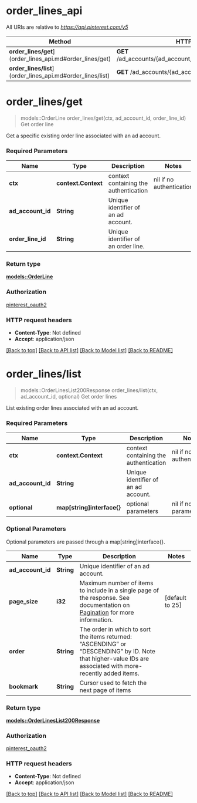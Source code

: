 # order_lines_api

All URIs are relative to *https://api.pinterest.com/v5*

Method | HTTP request | Description
------------- | ------------- | -------------
**order_lines/get**](order_lines_api.md#order_lines/get) | **GET** /ad_accounts/{ad_account_id}/order_lines/{order_line_id} | Get order line
**order_lines/list**](order_lines_api.md#order_lines/list) | **GET** /ad_accounts/{ad_account_id}/order_lines | Get order lines


# **order_lines/get**
> models::OrderLine order_lines/get(ctx, ad_account_id, order_line_id)
Get order line

Get a specific existing order line associated with an ad account.

### Required Parameters

Name | Type | Description  | Notes
------------- | ------------- | ------------- | -------------
 **ctx** | **context.Context** | context containing the authentication | nil if no authentication
  **ad_account_id** | **String**| Unique identifier of an ad account. | 
  **order_line_id** | **String**| Unique identifier of an order line. | 

### Return type

[**models::OrderLine**](OrderLine.md)

### Authorization

[pinterest_oauth2](../README.md#pinterest_oauth2)

### HTTP request headers

 - **Content-Type**: Not defined
 - **Accept**: application/json

[[Back to top]](#) [[Back to API list]](../README.md#documentation-for-api-endpoints) [[Back to Model list]](../README.md#documentation-for-models) [[Back to README]](../README.md)

# **order_lines/list**
> models::OrderLinesList200Response order_lines/list(ctx, ad_account_id, optional)
Get order lines

List existing order lines associated with an ad account.

### Required Parameters

Name | Type | Description  | Notes
------------- | ------------- | ------------- | -------------
 **ctx** | **context.Context** | context containing the authentication | nil if no authentication
  **ad_account_id** | **String**| Unique identifier of an ad account. | 
 **optional** | **map[string]interface{}** | optional parameters | nil if no parameters

### Optional Parameters
Optional parameters are passed through a map[string]interface{}.

Name | Type | Description  | Notes
------------- | ------------- | ------------- | -------------
 **ad_account_id** | **String**| Unique identifier of an ad account. | 
 **page_size** | **i32**| Maximum number of items to include in a single page of the response. See documentation on <a href='/docs/getting-started/pagination/'>Pagination</a> for more information. | [default to 25]
 **order** | **String**| The order in which to sort the items returned: “ASCENDING” or “DESCENDING” by ID. Note that higher-value IDs are associated with more-recently added items. | 
 **bookmark** | **String**| Cursor used to fetch the next page of items | 

### Return type

[**models::OrderLinesList200Response**](order_lines_list_200_response.md)

### Authorization

[pinterest_oauth2](../README.md#pinterest_oauth2)

### HTTP request headers

 - **Content-Type**: Not defined
 - **Accept**: application/json

[[Back to top]](#) [[Back to API list]](../README.md#documentation-for-api-endpoints) [[Back to Model list]](../README.md#documentation-for-models) [[Back to README]](../README.md)


